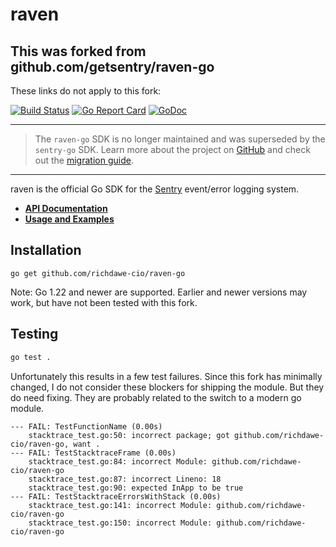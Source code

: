 # raven 

## This was forked from github.com/getsentry/raven-go

These links do not apply to this fork:

[![Build Status](https://api.travis-ci.org/getsentry/raven-go.svg?branch=master)](https://travis-ci.org/getsentry/raven-go)
[![Go Report Card](https://goreportcard.com/badge/github.com/getsentry/raven-go)](https://goreportcard.com/report/github.com/getsentry/raven-go)
[![GoDoc](https://godoc.org/github.com/getsentry/raven-go?status.svg)](https://godoc.org/github.com/getsentry/raven-go)

---

> The `raven-go` SDK is no longer maintained and was superseded by the `sentry-go` SDK.
> Learn more about the project on [GitHub](https://github.com/getsentry/sentry-go) and check out the [migration guide](https://docs.sentry.io/platforms/go/migration/).

---

raven is the official Go SDK for the [Sentry](https://github.com/getsentry/sentry)
event/error logging system.

- [**API Documentation**](https://godoc.org/github.com/getsentry/raven-go)
- [**Usage and Examples**](https://docs.sentry.io/clients/go/)

## Installation

```text
go get github.com/richdawe-cio/raven-go
```

Note: Go 1.22 and newer are supported. Earlier and newer versions may work, but have not been tested with this fork.

## Testing

```bash
go test .
```

Unfortunately this results in a few test failures. Since this fork has minimally changed, I do not consider these blockers for shipping the module. But they do need fixing. They are probably related to the switch to a modern go module.

```
--- FAIL: TestFunctionName (0.00s)
    stacktrace_test.go:50: incorrect package; got github.com/richdawe-cio/raven-go, want .
--- FAIL: TestStacktraceFrame (0.00s)
    stacktrace_test.go:84: incorrect Module: github.com/richdawe-cio/raven-go
    stacktrace_test.go:87: incorrect Lineno: 18
    stacktrace_test.go:90: expected InApp to be true
--- FAIL: TestStacktraceErrorsWithStack (0.00s)
    stacktrace_test.go:141: incorrect Module: github.com/richdawe-cio/raven-go
    stacktrace_test.go:150: incorrect Module: github.com/richdawe-cio/raven-go
```
